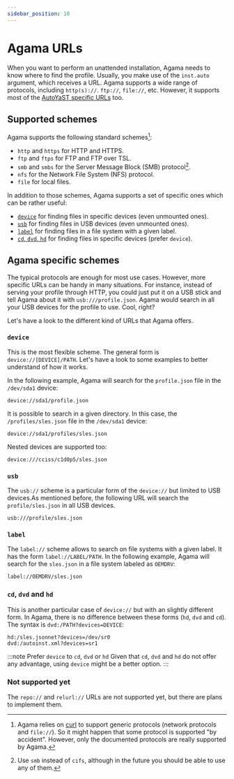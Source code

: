 ```yaml
---
sidebar_position: 10
---
```


# Agama URLs

When you want to perform an unattended installation, Agama needs to know where
to find the profile. Usually, you make use of the `inst.auto` argument, which
receives a URL. Agama supports a wide range of protocols, including
`http(s)://`. `ftp://`, `file://`, etc. However, it supports most of the
[AutoYaST specific URLs](https://doc.opensuse.org/projects/autoyast/#Commandline-ay)
too.

## Supported schemes

Agama supports the following standard schemes[^1]:

- `http` and `https` for HTTP and HTTPS.
- `ftp` and `ftps` for FTP and FTP over TSL.
- `smb` and `smbs` for the Server Message Block (SMB) protocol[^2].
- `nfs` for the Network File System (NFS) protocol.
- `file` for local files.

In addition to those schemes, Agama supports a set of specific ones which can be
rather useful:

- [`device`](#device) for finding files in specific devices (even unmounted
  ones).
- [`usb`](#usb) for finding files in USB devices (even unmounted ones).
- [`label`](#label) for finding files in a file system with a given label.
- [`cd`, `dvd`, `hd`](#cd-dvd-and-hd) for finding files in specific devices
  (prefer `device`).

## Agama specific schemes

The typical protocols are enough for most use cases. However, more specific URLs
can be handy in many situations. For instance, instead of serving your profile
through HTTP, you could just put it on a USB stick and tell Agama about it with
`usb:///profile.json`. Agama would search in all your USB devices for the
profile to use. Cool, right?

Let's have a look to the different kind of URLs that Agama offers.

### `device`

This is the most flexible scheme. The general form is `device://[DEVICE]/PATH`.
Let's have a look to some examples to better understand of how it works.

In the following example, Agama will search for the `profile.json` file in the
`/dev/sda1` device:

```text
device://sda1/profile.json
```

It is possible to search in a given directory. In this case, the
`/profiles/sles.json` file in the `/dev/sda1` device:

```text
device://sda1/profiles/sles.json
```

Nested devices are supported too:

```text
device:///cciss/c1d0p5/sles.json
```

### `usb`

The `usb://` scheme is a particular form of the `device://` but limited to USB
devices.As mentioned before, the following URL will search the
`profile/sles.json` in all USB devices.

```text
usb:///profile/sles.json
```

### `label`

The `label://` scheme allows to search on file systems with a given label. It
has the form `label://LABEL/PATH`. In the following example, Agama will search
for the `sles.json` in a file system labeled as `OEMDRV`:

```text
label://OEMDRV/sles.json
```

### `cd`, `dvd` and `hd`

This is another particular case of `device://` but with an slightly different form. In Agama, there
is no difference between these forms (`hd`, `dvd` and `cd`). The syntax is
`dvd:/PATH?devices=DEVICE`:

```text
hd:/sles.jsonnet?devices=/dev/sr0
dvd:/autoinst.xml?devices=sr1
```

:::note Prefer `device` to `cd`, `dvd` or `hd`
Given that `cd`, `dvd` and `hd` do not offer any advantage, using `device` might be a better option.
:::

### Not supported yet

The `repo://` and `relurl://` URLs are not supported yet, but there are plans to
implement them.

[^1]:
    Agama relies on [curl](https://curl.se/) to support generic protocols
    (network protocols and `file://`). So it might happen that some protocol is
    supported "by accident". However, only the documented protocols are really
    supported by Agama.

[^2]:
    Use `smb` instead of `cifs`, although in the future you should be able to
    use any of them.

